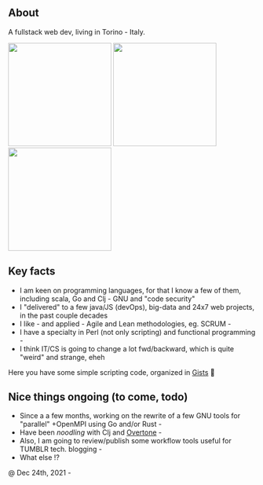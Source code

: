 ## About

A fullstack web dev, living in Torino - Italy.

<a href="https://i.pinimg.com/564x/2f/63/d4/2f63d4021dff0725cb3c2e93dfa77de4.jpg"><img src="https://i.pinimg.com/564x/2f/63/d4/2f63d4021dff0725cb3c2e93dfa77de4.jpg" height="210"/></a>
<a href="https://i.pinimg.com/564x/1d/2b/43/1d2b43e31238b814faf3bbe4010d010e.jpg"><img src="https://i.pinimg.com/564x/1d/2b/43/1d2b43e31238b814faf3bbe4010d010e.jpg" height="210"/></a>
<a href="https://i.pinimg.com/564x/b6/df/e3/b6dfe39ad89ba6cba44fa01fe54d2cbe.jpg"><img src="https://i.pinimg.com/564x/b6/df/e3/b6dfe39ad89ba6cba44fa01fe54d2cbe.jpg" height="210"/></a>

## Key facts

* I am keen on programming languages, for that I know a few of them, including scala, Go and Clj - GNU and "code security" 
* I "delivered" to a few java/JS (devOps), big-data and 24x7 web projects, in the past couple decades
* I like - and applied - Agile and Lean methodologies, eg. SCRUM -
* I have a specialty in Perl (not only scripting) and functional programming -
* I think IT/CS is going to change a lot fwd/backward, which is quite "weird" and strange, eheh

Here you have some simple scripting code, organized in [Gists](https://gist.github.com/federico-cagliero) 🏮

## Nice things ongoing (to come, todo)

* Since a a few months, working on the rewrite of a few GNU tools for "parallel" +OpenMPI using Go and/or Rust -
* Have been _noodling_ with Clj and [Overtone](http://overtone.github.io/) -
* Also, I am going to review/publish some workflow tools useful for TUMBLR tech. blogging -
* What else !?

@ Dec 24th, 2021 -
